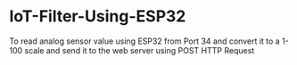 # IoT-Filter-Using-ESP32
 To read analog sensor value using ESP32 from Port 34 and convert it to a 1-100 scale and send it to the web server using POST HTTP Request
